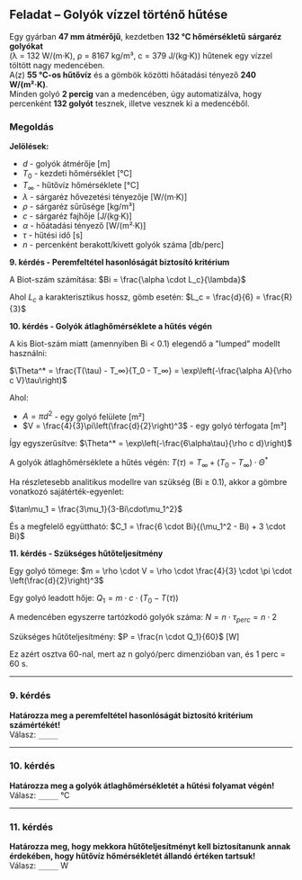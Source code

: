 ## Feladat – Golyók vízzel történő hűtése

Egy gyárban **47 mm átmérőjű**, kezdetben **132 °C hőmérsékletű** **sárgaréz golyókat**  
(λ = 132 W/(m·K), ρ = 8167 kg/m³, c = 379 J/(kg·K)) hűtenek egy vízzel töltött nagy medencében.  
A(z) **55 °C-os hűtővíz** és a gömbök közötti hőátadási tényező **240 W/(m²·K)**.  
Minden golyó **2 percig** van a medencében, úgy automatizálva, hogy percenként **132 golyót** tesznek, illetve vesznek ki a medencéből.

### Megoldás

**Jelölések:**
- $d$ - golyók átmérője [m]
- $T_0$ - kezdeti hőmérséklet [°C]
- $T_∞$ - hűtővíz hőmérséklete [°C]
- $\lambda$ - sárgaréz hővezetési tényezője [W/(m·K)]
- $\rho$ - sárgaréz sűrűsége [kg/m³]
- $c$ - sárgaréz fajhője [J/(kg·K)]
- $\alpha$ - hőátadási tényező [W/(m²·K)]
- $\tau$ - hűtési idő [s]
- $n$ - percenként berakott/kivett golyók száma [db/perc]

**9. kérdés - Peremfeltétel hasonlóságát biztosító kritérium**

A Biot-szám számítása:
$Bi = \frac{\alpha \cdot L_c}{\lambda}$

Ahol $L_c$ a karakterisztikus hossz, gömb esetén:
$L_c = \frac{d}{6} = \frac{R}{3}$

**10. kérdés - Golyók átlaghőmérséklete a hűtés végén**

A kis Biot-szám miatt (amennyiben Bi < 0.1) elegendő a "lumped" modellt használni:

$\Theta^* = \frac{T(\tau) - T_∞}{T_0 - T_∞} = \exp\left(-\frac{\alpha A}{\rho c V}\tau\right)$

Ahol:
- $A = \pi d^2$ - egy golyó felülete [m²]
- $V = \frac{4}{3}\pi\left(\frac{d}{2}\right)^3$ - egy golyó térfogata [m³]

Így egyszerűsítve:
$\Theta^* = \exp\left(-\frac{6\alpha\tau}{\rho c d}\right)$

A golyók átlaghőmérséklete a hűtés végén:
$T(\tau) = T_∞ + (T_0 - T_∞) \cdot \Theta^*$

Ha részletesebb analitikus modellre van szükség (Bi ≥ 0.1), akkor a gömbre vonatkozó sajátérték-egyenlet:

$\tan\mu_1 = \frac{3\mu_1}{3-Bi\cdot\mu_1^2}$

És a megfelelő együttható:
$C_1 = \frac{6 \cdot Bi}{(\mu_1^2 - Bi) + 3 \cdot Bi}$

**11. kérdés - Szükséges hűtőteljesítmény**

Egy golyó tömege:
$m = \rho \cdot V = \rho \cdot \frac{4}{3} \cdot \pi \cdot \left(\frac{d}{2}\right)^3$

Egy golyó leadott hője:
$Q_1 = m \cdot c \cdot (T_0 - T(\tau))$

A medencében egyszerre tartózkodó golyók száma:
$N = n \cdot \tau_{perc} = n \cdot 2$

Szükséges hűtőteljesítmény:
$P = \frac{n \cdot Q_1}{60}$ [W]

Ez azért osztva 60-nal, mert az n golyó/perc dimenzióban van, és 1 perc = 60 s.

---

### 9. kérdés
**Határozza meg a peremfeltétel hasonlóságát biztosító kritérium számértékét!**  
Válasz: `_____`

---

### 10. kérdés  
**Határozza meg a golyók átlaghőmérsékletét a hűtési folyamat végén!**  
Válasz: `_____` °C

---

### 11. kérdés  
**Határozza meg, hogy mekkora hűtőteljesítményt kell biztosítanunk annak érdekében, hogy hűtővíz hőmérsékletét állandó értéken tartsuk!**  
Válasz: `_____` W
